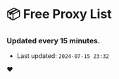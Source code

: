 # :package: Free Proxy List
### Updated every 15 minutes.

- Last updated: `2024-07-15 23:32`

:heart:
